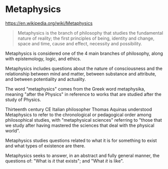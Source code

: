 # Metaphysics

https://en.wikipedia.org/wiki/Metaphysics

>Metaphysics is the branch of philosophy that studies the fundamental nature of reality; the first principles of being, identity and change, space and time, cause and effect, necessity and possibility.

Metaphysics is considered one of the 4 main branches of philosophy, along with epistemology, logic, and ethics.

Metaphysics includes questions about the nature of consciousness and the relationship between mind and matter, between substance and attribute, and between potentiality and actuality.

The word "metaphysics" comes from the Greek word metaphysika, meaning "after the Physics" in reference to works that are studied after the study of Physics.

Thirteenth century CE Italian philosopher Thomas Aquinas understood Metaphysics to refer to the chronological or pedagogical order among philosophical studies, with "metaphysical sciences" referring to "those that we study after having mastered the sciences that deal with the physical world".

Metaphysics studies questions related to what it is for something to exist and what types of existence are there.

Metaphysics seeks to answer, in an abstract and fully general manner, the questions of: "What is *it* that exists"; and "What *it* is like".
